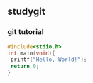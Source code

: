 ## studygit

### git tutorial
```c
#include<stdio.h>
int main(void){
 printf("Hello, World!");
 return 0;
}

```
